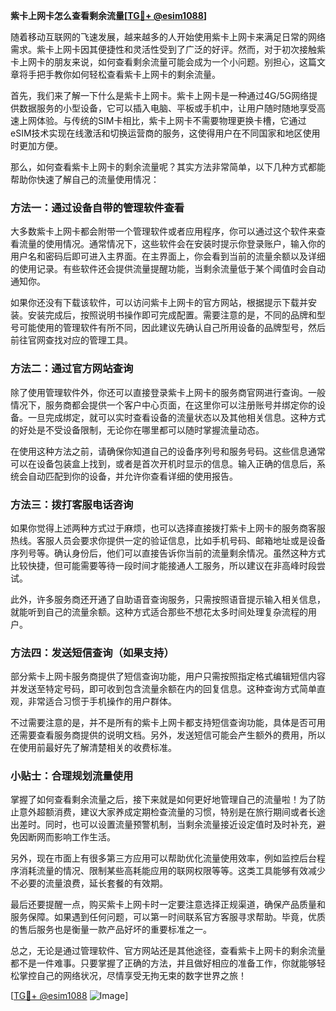 **紫卡上网卡怎么查看剩余流量[[TG💪+ @esim1088](https://t.me/s/esim1088)]**

随着移动互联网的飞速发展，越来越多的人开始使用紫卡上网卡来满足日常的网络需求。紫卡上网卡因其便捷性和灵活性受到了广泛的好评。然而，对于初次接触紫卡上网卡的朋友来说，如何查看剩余流量可能会成为一个小问题。别担心，这篇文章将手把手教你如何轻松查看紫卡上网卡的剩余流量。

首先，我们来了解一下什么是紫卡上网卡。紫卡上网卡是一种通过4G/5G网络提供数据服务的小型设备，它可以插入电脑、平板或手机中，让用户随时随地享受高速上网体验。与传统的SIM卡相比，紫卡上网卡不需要物理更换卡槽，它通过eSIM技术实现在线激活和切换运营商的服务，这使得用户在不同国家和地区使用时更加方便。

那么，如何查看紫卡上网卡的剩余流量呢？其实方法非常简单，以下几种方式都能帮助你快速了解自己的流量使用情况：

### 方法一：通过设备自带的管理软件查看

大多数紫卡上网卡都会附带一个管理软件或者应用程序，你可以通过这个软件来查看流量的使用情况。通常情况下，这些软件会在安装时提示你登录账户，输入你的用户名和密码后即可进入主界面。在主界面上，你会看到当前的流量余额以及详细的使用记录。有些软件还会提供流量提醒功能，当剩余流量低于某个阈值时会自动通知你。

如果你还没有下载该软件，可以访问紫卡上网卡的官方网站，根据提示下载并安装。安装完成后，按照说明书操作即可完成配置。需要注意的是，不同的品牌和型号可能使用的管理软件有所不同，因此建议先确认自己所用设备的品牌型号，然后前往官网查找对应的管理工具。

### 方法二：通过官方网站查询

除了使用管理软件外，你还可以直接登录紫卡上网卡的服务商官网进行查询。一般情况下，服务商都会提供一个客户中心页面，在这里你可以注册账号并绑定你的设备。一旦完成绑定，就可以实时查看设备的流量状态以及其他相关信息。这种方式的好处是不受设备限制，无论你在哪里都可以随时掌握流量动态。

在使用这种方法之前，请确保你知道自己的设备序列号和服务号码。这些信息通常可以在设备包装盒上找到，或者是首次开机时显示的信息。输入正确的信息后，系统会自动匹配到你的设备，并允许你查看详细的使用报告。

### 方法三：拨打客服电话咨询

如果你觉得上述两种方式过于麻烦，也可以选择直接拨打紫卡上网卡的服务商客服热线。客服人员会要求你提供一定的验证信息，比如手机号码、邮箱地址或是设备序列号等。确认身份后，他们可以直接告诉你当前的流量剩余情况。虽然这种方式比较快捷，但可能需要等待一段时间才能接通人工服务，所以建议在非高峰时段尝试。

此外，许多服务商还开通了自助语音查询服务，只需按照语音提示输入相关信息，就能听到自己的流量余额。这种方式适合那些不想花太多时间处理复杂流程的用户。

### 方法四：发送短信查询（如果支持）

部分紫卡上网卡服务商提供了短信查询功能，用户只需按照指定格式编辑短信内容并发送至特定号码，即可收到包含流量余额在内的回复信息。这种查询方式简单直观，非常适合习惯于手机操作的用户群体。

不过需要注意的是，并不是所有的紫卡上网卡都支持短信查询功能，具体是否可用还需要查看服务商提供的说明文档。另外，发送短信可能会产生额外的费用，所以在使用前最好先了解清楚相关的收费标准。

### 小贴士：合理规划流量使用

掌握了如何查看剩余流量之后，接下来就是如何更好地管理自己的流量啦！为了防止意外超额消费，建议大家养成定期检查流量的习惯，特别是在旅行期间或者长途出差时。同时，也可以设置流量预警机制，当剩余流量接近设定值时及时补充，避免因断网而影响工作生活。

另外，现在市面上有很多第三方应用可以帮助优化流量使用效率，例如监控后台程序消耗流量的情况、限制某些高耗能应用的联网权限等等。这类工具能够有效减少不必要的流量浪费，延长套餐的有效期。

最后还要提醒一点，购买紫卡上网卡时一定要注意选择正规渠道，确保产品质量和服务保障。如果遇到任何问题，可以第一时间联系官方客服寻求帮助。毕竟，优质的售后服务也是衡量一款产品好坏的重要标准之一。

总之，无论是通过管理软件、官方网站还是其他途径，查看紫卡上网卡的剩余流量都不是一件难事。只要掌握了正确的方法，并且做好相应的准备工作，你就能够轻松掌控自己的网络状况，尽情享受无拘无束的数字世界之旅！

[[TG💪+ @esim1088](https://t.me/s/esim1088) ![Image](https://i.postimg.cc/4NQfJmqS/Snipaste-2025-05-13-00-14-12.png)]